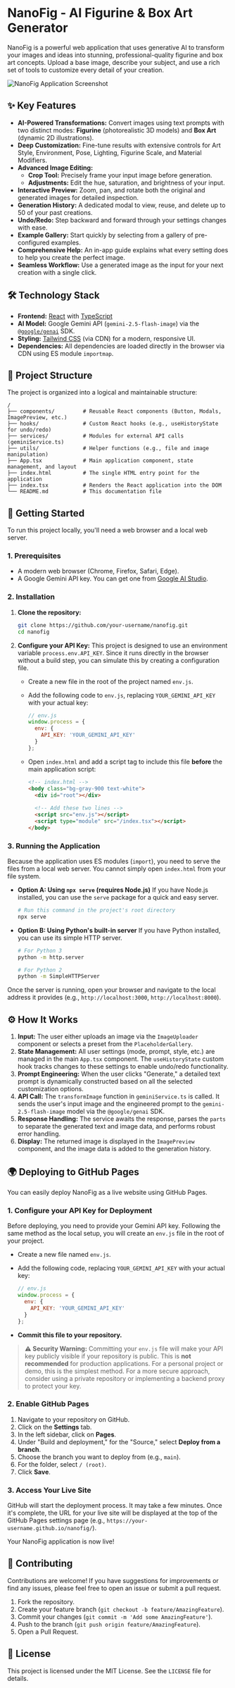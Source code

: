 # NanoFig - AI Figurine & Box Art Generator

NanoFig is a powerful web application that uses generative AI to transform your images and ideas into stunning, professional-quality figurine and box art concepts. Upload a base image, describe your subject, and use a rich set of tools to customize every detail of your creation.

![NanoFig Application Screenshot](https://storage.googleapis.com/aistudio-project-marketplace-public/project_nanofig/screenshot_updated.png)

## ✨ Key Features

- **AI-Powered Transformations:** Convert images using text prompts with two distinct modes: **Figurine** (photorealistic 3D models) and **Box Art** (dynamic 2D illustrations).
- **Deep Customization:** Fine-tune results with extensive controls for Art Style, Environment, Pose, Lighting, Figurine Scale, and Material Modifiers.
- **Advanced Image Editing:**
    - **Crop Tool:** Precisely frame your input image before generation.
    - **Adjustments:** Edit the hue, saturation, and brightness of your input.
- **Interactive Preview:** Zoom, pan, and rotate both the original and generated images for detailed inspection.
- **Generation History:** A dedicated modal to view, reuse, and delete up to 50 of your past creations.
- **Undo/Redo:** Step backward and forward through your settings changes with ease.
- **Example Gallery:** Start quickly by selecting from a gallery of pre-configured examples.
- **Comprehensive Help:** An in-app guide explains what every setting does to help you create the perfect image.
- **Seamless Workflow:** Use a generated image as the input for your next creation with a single click.

## 🛠️ Technology Stack

- **Frontend:** [React](https://react.dev/) with [TypeScript](https://www.typescriptlang.org/)
- **AI Model:** Google Gemini API (`gemini-2.5-flash-image`) via the [`@google/genai`](https://www.npmjs.com/package/@google/genai) SDK.
- **Styling:** [Tailwind CSS](https://tailwindcss.com/) (via CDN) for a modern, responsive UI.
- **Dependencies:** All dependencies are loaded directly in the browser via CDN using ES module `importmap`.

## 📂 Project Structure

The project is organized into a logical and maintainable structure:

```
/
├── components/         # Reusable React components (Button, Modals, ImagePreview, etc.)
├── hooks/              # Custom React hooks (e.g., useHistoryState for undo/redo)
├── services/           # Modules for external API calls (geminiService.ts)
├── utils/              # Helper functions (e.g., file and image manipulation)
├── App.tsx             # Main application component, state management, and layout
├── index.html          # The single HTML entry point for the application
├── index.tsx           # Renders the React application into the DOM
└── README.md           # This documentation file
```

## 🚀 Getting Started

To run this project locally, you'll need a web browser and a local web server.

### 1. Prerequisites

- A modern web browser (Chrome, Firefox, Safari, Edge).
- A Google Gemini API key. You can get one from [Google AI Studio](https://aistudio.google.com/).

### 2. Installation

1.  **Clone the repository:**
    ```bash
    git clone https://github.com/your-username/nanofig.git
    cd nanofig
    ```

2.  **Configure your API Key:**
    This project is designed to use an environment variable `process.env.API_KEY`. Since it runs directly in the browser without a build step, you can simulate this by creating a configuration file.

    - Create a new file in the root of the project named `env.js`.
    - Add the following code to `env.js`, replacing `YOUR_GEMINI_API_KEY` with your actual key:

      ```javascript
      // env.js
      window.process = {
        env: {
          API_KEY: 'YOUR_GEMINI_API_KEY'
        }
      };
      ```

    - Open `index.html` and add a script tag to include this file **before** the main application script:

      ```html
      <!-- index.html -->
      <body class="bg-gray-900 text-white">
        <div id="root"></div>
        
        <!-- Add these two lines -->
        <script src="env.js"></script> 
        <script type="module" src="/index.tsx"></script> 
      </body>
      ```

### 3. Running the Application

Because the application uses ES modules (`import`), you need to serve the files from a local web server. You cannot simply open `index.html` from your file system.

- **Option A: Using `npx serve` (requires Node.js)**
  If you have Node.js installed, you can use the `serve` package for a quick and easy server.

  ```bash
  # Run this command in the project's root directory
  npx serve
  ```

- **Option B: Using Python's built-in server**
  If you have Python installed, you can use its simple HTTP server.

  ```bash
  # For Python 3
  python -m http.server

  # For Python 2
  python -m SimpleHTTPServer
  ```

Once the server is running, open your browser and navigate to the local address it provides (e.g., `http://localhost:3000`, `http://localhost:8000`).

## ⚙️ How It Works

1.  **Input:** The user either uploads an image via the `ImageUploader` component or selects a preset from the `PlaceholderGallery`.
2.  **State Management:** All user settings (mode, prompt, style, etc.) are managed in the main `App.tsx` component. The `useHistoryState` custom hook tracks changes to these settings to enable undo/redo functionality.
3.  **Prompt Engineering:** When the user clicks "Generate," a detailed text prompt is dynamically constructed based on all the selected customization options.
4.  **API Call:** The `transformImage` function in `geminiService.ts` is called. It sends the user's input image and the engineered prompt to the `gemini-2.5-flash-image` model via the `@google/genai` SDK.
5.  **Response Handling:** The service awaits the response, parses the `parts` to separate the generated text and image data, and performs robust error handling.
6.  **Display:** The returned image is displayed in the `ImagePreview` component, and the image data is added to the generation history.

## 🌍 Deploying to GitHub Pages

You can easily deploy NanoFig as a live website using GitHub Pages.

### 1. Configure your API Key for Deployment

Before deploying, you need to provide your Gemini API key. Following the same method as the local setup, you will create an `env.js` file in the root of your project.

- Create a new file named `env.js`.
- Add the following code, replacing `YOUR_GEMINI_API_KEY` with your actual key:

  ```javascript
  // env.js
  window.process = {
    env: {
      API_KEY: 'YOUR_GEMINI_API_KEY'
    }
  };
  ```

- **Commit this file to your repository.**

> **⚠️ Security Warning:** Committing your `env.js` file will make your API key publicly visible if your repository is public. This is **not recommended** for production applications. For a personal project or demo, this is the simplest method. For a more secure approach, consider using a private repository or implementing a backend proxy to protect your key.

### 2. Enable GitHub Pages

1.  Navigate to your repository on GitHub.
2.  Click on the **Settings** tab.
3.  In the left sidebar, click on **Pages**.
4.  Under "Build and deployment," for the "Source," select **Deploy from a branch**.
5.  Choose the branch you want to deploy from (e.g., `main`).
6.  For the folder, select `/ (root)`.
7.  Click **Save**.

### 3. Access Your Live Site

GitHub will start the deployment process. It may take a few minutes. Once it's complete, the URL for your live site will be displayed at the top of the GitHub Pages settings page (e.g., `https://your-username.github.io/nanofig/`).

Your NanoFig application is now live!

## 🤝 Contributing

Contributions are welcome! If you have suggestions for improvements or find any issues, please feel free to open an issue or submit a pull request.

1.  Fork the repository.
2.  Create your feature branch (`git checkout -b feature/AmazingFeature`).
3.  Commit your changes (`git commit -m 'Add some AmazingFeature'`).
4.  Push to the branch (`git push origin feature/AmazingFeature`).
5.  Open a Pull Request.

## 📜 License

This project is licensed under the MIT License. See the `LICENSE` file for details.